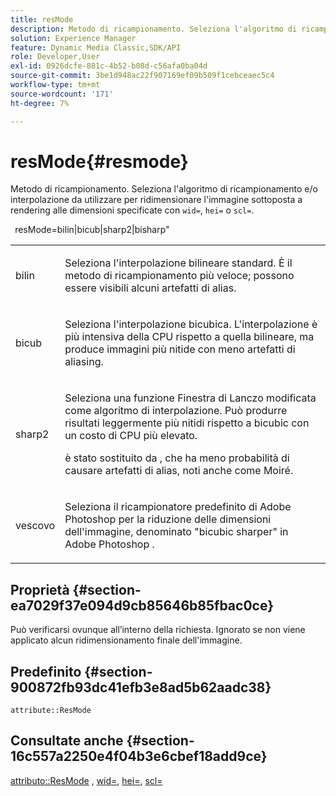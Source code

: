 ```yaml
---
title: resMode
description: Metodo di ricampionamento. Seleziona l'algoritmo di ricampionamento e/o interpolazione da utilizzare per ridimensionare l'immagine sottoposta a rendering alle dimensioni specificate con wid=, hei= o scl=.
solution: Experience Manager
feature: Dynamic Media Classic,SDK/API
role: Developer,User
exl-id: 0926dcfe-881c-4b52-b08d-c56afa0ba04d
source-git-commit: 3be1d948ac22f907169ef09b509f1cebceaec5c4
workflow-type: tm+mt
source-wordcount: '171'
ht-degree: 7%

---
```


# resMode{#resmode}

Metodo di ricampionamento. Seleziona l&#39;algoritmo di ricampionamento e/o interpolazione da utilizzare per ridimensionare l&#39;immagine sottoposta a rendering alle dimensioni specificate con `wid=`, `hei=` o `scl=`.

` `resMode=bilin|bicub|sharp2|bisharp&quot;

<table id="table_AF954C101B30473FAFE9930C7B694305"> 
 <tbody> 
  <tr> 
   <td colname="col1"> <p> <span class="+ topic/ph pr-d/codeph codeph"> bilin </span> </p> </td> 
   <td colname="col2"> <p>Seleziona l'interpolazione bilineare standard. È il metodo di ricampionamento più veloce; possono essere visibili alcuni artefatti di alias. </p> </td> 
  </tr> 
  <tr> 
   <td colname="col1"> <p> <span class="+ topic/ph pr-d/codeph codeph"> bicub </span> </p> </td> 
   <td colname="col2"> <p>Seleziona l'interpolazione bicubica. L'interpolazione è più intensiva della CPU rispetto a quella bilineare, ma produce immagini più nitide con meno artefatti di aliasing. </p> </td> 
  </tr> 
  <tr> 
   <td colname="col1"> <p> <span class="+ topic/ph pr-d/codeph codeph"> sharp2 </span> </p> </td> 
   <td colname="col2"> <p>Seleziona una funzione Finestra di Lanczo modificata come algoritmo di interpolazione. Può produrre risultati leggermente più nitidi rispetto a bicubic con un costo di CPU più elevato. </p> <p> <span class="codeph"> </span> è stato sostituito da <span class="codeph"> </span>, che ha meno probabilità di causare artefatti di alias, noti anche come Moiré. </p> </td> 
  </tr> 
  <tr> 
   <td colname="col1"> <p> <span class="codeph"> vescovo </span> </p> </td> 
   <td colname="col2"> <p>Seleziona il ricampionatore predefinito </span> di Adobe Photoshop <span class="keyword"> per la riduzione delle dimensioni dell'immagine, denominato "bicubic sharper" in <span class="keyword"> Adobe Photoshop </span>. </p> </td> 
  </tr> 
 </tbody> 
</table>

## Proprietà {#section-ea7029f37e094d9cb85646b85fbac0ce}

Può verificarsi ovunque all’interno della richiesta. Ignorato se non viene applicato alcun ridimensionamento finale dell&#39;immagine.

## Predefinito {#section-900872fb93dc41efb3e8ad5b62aadc38}

`attribute::ResMode`

## Consultate anche {#section-16c557a2250e4f04b3e6cbef18add9ce}

[attributo::ResMode](../../../../../ir-api/material-cat/image-rendering-api-ref/c-ir-material-catalog/c-ir-attributes-reference/r-ir-cat-resmode.md#reference-fdca7eb6d5104fdeae9d6ac42251db82) , [wid=](../../../../../ir-api/http-protocol/image-rendering-api-ref/c-ir-http-protocol-ref/c-ir-http-protocol-command-reference/r-ir-wid.md#reference-b7e691b0624941168c94b2749ae233ec), [hei=](../../../../../ir-api/http-protocol/image-rendering-api-ref/c-ir-http-protocol-ref/c-ir-http-protocol-command-reference/r-ir-hei.md#reference-1c08f60365a94417a39867c09cac5478), [scl=](../../../../../ir-api/http-protocol/image-rendering-api-ref/c-ir-http-protocol-ref/c-ir-http-protocol-command-reference/r-ir-scl.md#reference-b14b51a6cbe34f0bba42880540592f29)

